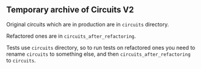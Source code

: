 ## Temporary archive of Circuits V2

Original circuits which are in production are in `circuits` directory.

Refactored ones are in `circuits_after_refactoring`.

Tests use `circuits` directory, so to run tests on refactored ones you need 
to rename `circuits` to something else, and then `circuits_after_refactoring` 
to `circuits`.
